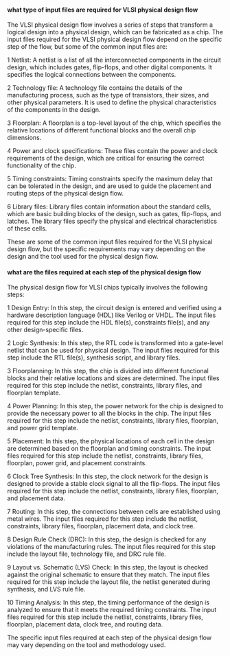 #### what type of input files are required for VLSI physical design flow

The VLSI physical design flow involves a series of steps that transform a logical design into a physical design, which can be fabricated as a chip. The input files required for the VLSI physical design flow depend on the specific step of the flow, but some of the common input files are:

1 Netlist: A netlist is a list of all the interconnected components in the circuit design, which includes gates, flip-flops, and other digital components. It specifies the logical connections between the components.

2 Technology file: A technology file contains the details of the manufacturing process, such as the type of transistors, their sizes, and other physical parameters. It is used to define the physical characteristics of the components in the design.

3 Floorplan: A floorplan is a top-level layout of the chip, which specifies the relative locations of different functional blocks and the overall chip dimensions.

4 Power and clock specifications: These files contain the power and clock requirements of the design, which are critical for ensuring the correct functionality of the chip.

5 Timing constraints: Timing constraints specify the maximum delay that can be tolerated in the design, and are used to guide the placement and routing steps of the physical design flow.

6 Library files: Library files contain information about the standard cells, which are basic building blocks of the design, such as gates, flip-flops, and latches. The library files specify the physical and electrical characteristics of these cells.

These are some of the common input files required for the VLSI physical design flow, but the specific requirements may vary depending on the design and the tool used for the physical design flow.

#### what are the files required at each step of the physical design flow

The physical design flow for VLSI chips typically involves the following steps:

1 Design Entry: In this step, the circuit design is entered and verified using a hardware description language (HDL) like Verilog or VHDL. The input files required for this step include the HDL file(s), constraints file(s), and any other design-specific files.

2 Logic Synthesis: In this step, the RTL code is transformed into a gate-level netlist that can be used for physical design. The input files required for this step include the RTL file(s), synthesis script, and library files.

3 Floorplanning: In this step, the chip is divided into different functional blocks and their relative locations and sizes are determined. The input files required for this step include the netlist, constraints, library files, and floorplan template.

4 Power Planning: In this step, the power network for the chip is designed to provide the necessary power to all the blocks in the chip. The input files required for this step include the netlist, constraints, library files, floorplan, and power grid template.

5 Placement: In this step, the physical locations of each cell in the design are determined based on the floorplan and timing constraints. The input files required for this step include the netlist, constraints, library files, floorplan, power grid, and placement constraints.

6 Clock Tree Synthesis: In this step, the clock network for the design is designed to provide a stable clock signal to all the flip-flops. The input files required for this step include the netlist, constraints, library files, floorplan, and placement data.

7 Routing: In this step, the connections between cells are established using metal wires. The input files required for this step include the netlist, constraints, library files, floorplan, placement data, and clock tree.

8 Design Rule Check (DRC): In this step, the design is checked for any violations of the manufacturing rules. The input files required for this step include the layout file, technology file, and DRC rule file.

9 Layout vs. Schematic (LVS) Check: In this step, the layout is checked against the original schematic to ensure that they match. The input files required for this step include the layout file, the netlist generated during synthesis, and LVS rule file.

10 Timing Analysis: In this step, the timing performance of the design is analyzed to ensure that it meets the required timing constraints. The input files required for this step include the netlist, constraints, library files, floorplan, placement data, clock tree, and routing data.

The specific input files required at each step of the physical design flow may vary depending on the tool and methodology used.
